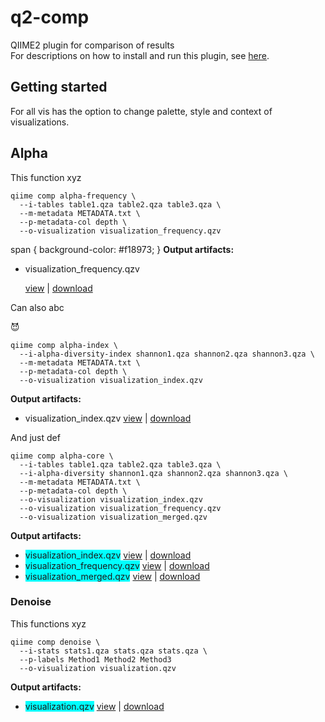 # q2-comp

QIIME2 plugin for comparison of results <br>
For descriptions on how to install and run this plugin, see  <a href="https://github.com/dianahaider/q2-comp/wiki">here</a>.

## Getting started

For all vis has the option to change palette, style and context of visualizations.

## Alpha

This function xyz

```
qiime comp alpha-frequency \
  --i-tables table1.qza table2.qza table3.qza \
  --m-metadata METADATA.txt \
  --p-metadata-col depth \
  --o-visualization visualization_frequency.qzv
```
span {
  background-color: #f18973;
}
<b>Output artifacts:</b>
<ul>
  <li> <p><span>visualization_frequency.qzv</span> </p> <a href="https://github.com/dianahaider/q2-comp/wiki">view</a> | <a href="https://github.com/dianahaider/q2-comp/wiki">download</a></li>
</ul>

Can also abc <p>&#128520;</p>

```
qiime comp alpha-index \
  --i-alpha-diversity-index shannon1.qza shannon2.qza shannon3.qza \
  --m-metadata METADATA.txt \
  --p-metadata-col depth \
  --o-visualization visualization_index.qzv
```
<b>Output artifacts:</b>
<ul>
  <li>visualization_index.qzv <a href="https://github.com/dianahaider/q2-comp/wiki">view</a> | <a href="https://github.com/dianahaider/q2-comp/wiki">download</a>
</ul>

And just def

```
qiime comp alpha-core \
  --i-tables table1.qza table2.qza table3.qza \
  --i-alpha-diversity shannon1.qza shannon2.qza shannon3.qza \
  --m-metadata METADATA.txt \
  --p-metadata-col depth \
  --o-visualization visualization_index.qzv
  --o-visualization visualization_frequency.qzv
  --o-visualization visualization_merged.qzv

```

<b>Output artifacts:</b>
<ul>
  <li> <span style="background-color:#00FEFE">visualization_index.qzv</span> <a href="https://github.com/dianahaider/q2-comp/wiki">view</a> | <a href="https://github.com/dianahaider/q2-comp/wiki">download</a> </li>
  <li><span style="background-color:#00FEFE">visualization_frequency.qzv</span> <a href="https://github.com/dianahaider/q2-comp/wiki">view</a> | <a href="https://github.com/dianahaider/q2-comp/wiki">download</a></li>
  <li><span style="background-color:#00FEFE">visualization_merged.qzv</span> <a href="https://github.com/dianahaider/q2-comp/wiki">view</a> | <a href="https://github.com/dianahaider/q2-comp/wiki">download</a></li>
</ul>

### Denoise

This functions xyz

```
qiime comp denoise \
  --i-stats stats1.qza stats.qza stats.qza \
  --p-labels Method1 Method2 Method3
  --o-visualization visualization.qzv
```
<b>Output artifacts:</b>
<ul>
  <li> <span style="background-color:#00FEFE">visualization.qzv</span> <a href="https://github.com/dianahaider/q2-comp/wiki">view</a> | <a href="https://github.com/dianahaider/q2-comp/wiki">download</a> </li>
</ul>

